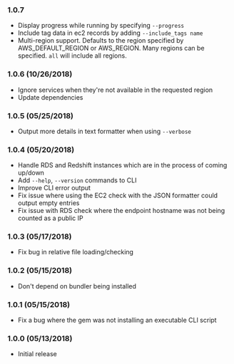 ### 1.0.7
* Display progress while running by specifying `--progress`
* Include tag data in ec2 records by adding `--include_tags name`
* Multi-region support.  Defaults to the region specified by AWS_DEFAULT_REGION or AWS_REGION.  Many regions can be specified.  `all` will include all regions.

### 1.0.6 (10/26/2018)
* Ignore services when they're not available in the requested region
* Update dependencies

### 1.0.5 (05/25/2018)
* Output more details in text formatter when using `--verbose`

### 1.0.4 (05/20/2018)
* Handle RDS and Redshift instances which are in the process of coming up/down
* Add `--help`, `--version` commands to CLI
* Improve CLI error output
* Fix issue where using the EC2 check with the JSON formatter could output empty entries
* Fix issue with RDS check where the endpoint hostname was not being counted as a public IP

### 1.0.3 (05/17/2018)
* Fix bug in relative file loading/checking

### 1.0.2 (05/15/2018)
* Don't depend on bundler being installed

### 1.0.1 (05/15/2018)
* Fix a bug where the gem was not installing an executable CLI script

### 1.0.0 (05/13/2018)
* Initial release
